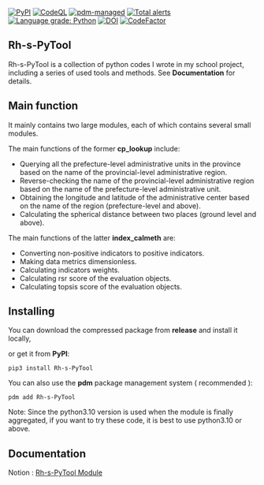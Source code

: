 [![PyPI](https://img.shields.io/pypi/v/Rh-s-PyTool)](https://pypi.org/project/Rh-s-PyTool/)
[![CodeQL](https://github.com/skahanium/Rh-s-PyTool/actions/workflows/codeql-analysis.yml/badge.svg)](https://github.com/skahanium/Rh-s-PyTool/actions/workflows/codeql-analysis.yml)
[![pdm-managed](https://img.shields.io/badge/pdm-managed-blueviolet)](https://pdm.fming.dev)
[![Total alerts](https://img.shields.io/lgtm/alerts/g/skahanium/Rh-s-PyTool.svg?logo=lgtm&logoWidth=18)](https://lgtm.com/projects/g/skahanium/Rh-s-PyTool/alerts/)
[![Language grade: Python](https://img.shields.io/lgtm/grade/python/g/skahanium/Rh-s-PyTool.svg?logo=lgtm&logoWidth=18)](https://lgtm.com/projects/g/skahanium/Rh-s-PyTool/context:python)
[![DOI](https://zenodo.org/badge/392722517.svg)](https://zenodo.org/badge/latestdoi/392722517)
[![CodeFactor](https://www.codefactor.io/repository/github/skahanium/rh-s-pytool/badge)](https://www.codefactor.io/repository/github/skahanium/rh-s-pytool)

## Rh-s-PyTool
Rh-s-PyTool is a collection of python codes I wrote in my school project, including a series of used tools and methods. See **Documentation** for details.

## Main function

It mainly contains two large modules, each of which contains several small modules.

The main functions of the former **cp_lookup** include:

- Querying all the prefecture-level administrative units in the province based on the name of the provincial-level administrative region.
- Reverse-checking the name of the provincial-level administrative region based on the name of the prefecture-level administrative unit.
- Obtaining the longitude and latitude of the administrative center based on the name of the region (prefecture-level and above).
- Calculating the spherical distance between two places (ground level and above).

The main functions of the latter **index_calmeth** are:

- Converting non-positive indicators to positive indicators.
- Making data metrics dimensionless.
- Calculating indicators weights.
- Calculating rsr score of the evaluation objects.
- Calculating topsis score of the evaluation objects.

## Installing
You can download the compressed package from **release** and install it locally,

or get it from **PyPI**:

```
pip3 install Rh-s-PyTool
```

You can also use the **pdm** package management system ( recommended ):

```
pdm add Rh-s-PyTool
```

Note: Since the python3.10 version is used when the module is finally aggregated, if you want to try these code, it is best to use python3.10 or above.

## Documentation
Notion : [ Rh-s-PyTool Module ]

[Rh-s-PyTool Module]: https://rh-s-pytool-coral.vercel.app
